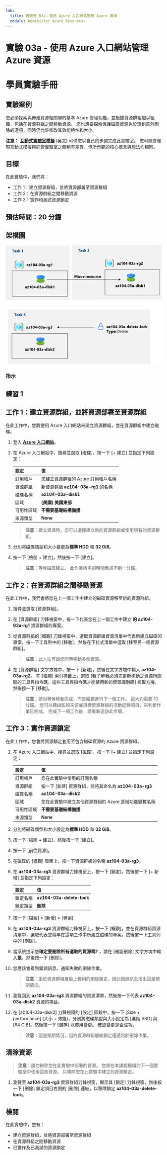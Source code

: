 ```yaml
---
lab:
  title: 實驗室 03a：使用 Azure 入口網站管理 Azure 資源
  module: Administer Azure Resources
---
```


# 實驗 03a - 使用 Azure 入口網站管理 Azure 資源
# 學員實驗手冊

## 實驗案例

您必須探索與佈建資源相關聯的基本 Azure 管理功能，並根據資源群組加以組織，包括在資源群組之間移動資源。 您也想要探索保護磁碟資源免於遭到意外刪除的選項，同時仍允許修改其效能特性和大小。

**注意：** **[互動式實驗室模擬](https://mslabs.cloudguides.com/guides/AZ-104%20Exam%20Guide%20-%20Microsoft%20Azure%20Administrator%20Exercise%204)** (英文) 可供您以自己的步調完成此實驗室。 您可能會發現互動式模擬與託管實驗室之間稍有差異，但所示範的核心概念與想法均相同。 

## 目標

在此實驗中，我們將：

+ 工作 1：建立資源群組，並將資源部署至資源群組
+ 工作 2：在資源群組之間移動資源
+ 工作 3：實作和測試資源鎖定

## 預估時間：20 分鐘

## 架構圖

![image](../media/lab03a.png)

### 指示

## 練習 1

## 工作 1：建立資源群組，並將資源部署至資源群組

在此工作中，您將使用 Azure 入口網站來建立資源群組，並在資源群組中建立磁碟。

1. 登入 [**Azure 入口網站**](http://portal.azure.com)。

1. 在 Azure 入口網站中，搜尋並選取 [磁碟]，按一下 [+ 建立] 並指定下列設定：

    |設定|值|
    |---|---|
    |訂用帳戶| 您建立資源群組的 Azure 訂用帳戶名稱 |
    |資源群組| 新資源群組 **az104-03a-rg1** 的名稱 |
    |磁碟名稱| **az104-03a-disk1** |
    |區域| **(美國) 美國東部** |
    |可用性區域| **不需要基礎結構備援** |
    |來源類型| **None** |

    >**注意**：建立資源時，您可以選擇建立新的資源群組或使用現有的資源群組。

1. 分別將磁碟類型和大小變更為**標準 HDD** 和 **32 GiB**。

1. 按一下 [檢閱 + 建立]，然後按一下 [建立]。

    >**注意**：等候磁碟建立。 此作業所需的時間應該不到一分鐘。

## 工作 2：在資源群組之間移動資源 

在此工作中，我們會將您在上一個工作中建立的磁碟資源移至新的資源群組。 

1. 搜尋並選取 [資源群組]。 

1. 在 [資源群組] 刀鋒視窗中，按一下代表您在上一個工作中建立 **的 az104-03a-rg1** 資源群組的專案。

1. 從資源群組的 [概觀] 刀鋒視窗中，選取資源群組資源清單中代表新建立磁碟的專案，按一下工具列中的 [移動]，然後在下拉式清單中選取 [移至另一個資源群組]。

    >**注意**：此方法可讓您同時移動多個資源。 

1. 在 [資源群組] 文字方塊中，按一下 [新建]，然後在文字方塊中輸入 **az104-03a-rg2**。 在 [檢閱] 索引標籤上，選取 [我了解我必須先更新移動之資源所關聯的工具與指令碼，這些工具與指令碼才能使用新的資源識別碼] 核取方塊，然後按一下 [移動]。

    >**注意**：請勿等候移動完成，而是繼續進行下一個工作。 這大約需要 10 分鐘。 您可以藉由監視來源或目標資源群組的活動記錄項目，來判斷作業已完成。 完成下一項工作後，請重新造訪此步驟。

## 工作 3：實作資源鎖定

在此工作中，您會將資源鎖定套用至包含磁碟資源的 Azure 資源群組。

1. 在 Azure 入口網站中，搜尋並選取 [磁碟]，按一下 [+ 建立] 並指定下列設定：

    |設定|值|
    |---|---|
    |訂用帳戶| 您在此實驗中使用的訂閱名稱 |
    |資源群組| 按一下 [新建] 資源群組，並將其命名為 **az104-03a-rg3** |
    |磁碟名稱| **az104-03a-disk2** |
    |區域| 您在此實驗中建立其他資源群組的 Azure 區域功能變數名稱 |
    |可用性區域| **不需要基礎結構備援** |
    |來源類型| **None** |

1. 分別將磁碟類型和大小設定為**標準 HDD** 和 **32 GiB**。

1. 按一下 [檢閱 + 建立]，然後按一下 [建立]。

1. 按一下 [前往資源]。

1. 在磁碟的 [概觀] 頁面上，按一下資源群組的名稱 **az104-03a-rg3**。

1. 在 **az104-03a-rg3** 資源群組刀鋒視窗上，按一下 [鎖定]，然後按一下 [+ 新增] 並指定下列設定：

    |設定|值|
    |---|---|
    |鎖定名稱| **az104-03a-delete-lock** |
    |鎖定類型| **刪除** |
    
1. 按一下 [檔案] &gt; [新增] &gt; [專案]    

1. 在 **az104-03a-rg3** 資源群組刀鋒視窗上，按一下 [概觀]，並在資源群組資源清單中，選取代表您稍早在這項工作中所建立磁碟的專案，然後按一下工具列中的 [刪除]。 

1. 當系統提示您**確定要刪除所有選取的資源嗎?** ，請在 [確認刪除] 文字方塊中輸入**是**，然後按一下 [刪除]。

1. 您應該會看到錯誤訊息，通知失敗的刪除作業。 

    >**注意**：由於資源群組層級上套用的刪除鎖定，因此錯誤訊息指出這是預期情況。

1. 瀏覽回到 **az104-03a-rg3** 資源群組的資源清單，然後按一下代表 **az104-03a-disk2** 資源的項目。 

1. 在 [az104-03a-disk2] 刀鋒視窗的 [設定] 區段中，按一下 [Size + performance] \(大小 + 效能\)，分別將磁碟類型與大小設定為 [進階 SSD] 與 [64 GiB]，然後按一下 [儲存] 以套用變更。 確認變更是否成功。

    >**注意**：這是預期情況，因為資源群組層級鎖定僅適用於刪除作業。 

## 清除資源

   >**注意**：請勿刪除您在此實驗中部署的資源。 您將在本課程模組的下一個實驗室中使用這些資源。 只移除您在此實驗中建立的資源鎖定。

1. 瀏覽至 **az104-03a-rg3** 資源群組刀鋒視窗，顯示其 [鎖定] 刀鋒視窗，然後按一下 [刪除] 鎖定項目右側的 [刪除] 連結，以移除鎖定 **az104-03a-delete-lock**。

## 檢閱

在此實驗中，您有：

- 建立資源群組，並將資源部署至資源群組
- 在資源群組之間移動資源
- 已實作及已測試的資源鎖定
